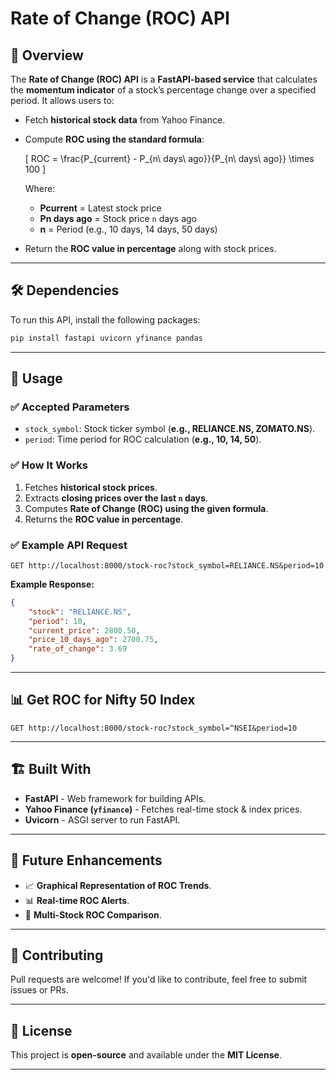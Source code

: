 # Rate of Change (ROC) API

## 📌 Overview
The **Rate of Change (ROC) API** is a **FastAPI-based service** that calculates the **momentum indicator** of a stock’s percentage change over a specified period. It allows users to:
- Fetch **historical stock data** from Yahoo Finance.
- Compute **ROC using the standard formula**:

  \[ ROC = \frac{P_{current} - P_{n\ days\ ago}}{P_{n\ days\ ago}} \times 100 \]
  
  Where:
  - **Pcurrent** = Latest stock price
  - **Pn days ago** = Stock price `n` days ago
  - **n** = Period (e.g., 10 days, 14 days, 50 days)

- Return the **ROC value in percentage** along with stock prices.

---

## 🛠 Dependencies
To run this API, install the following packages:
```bash
pip install fastapi uvicorn yfinance pandas
```

---

## 🚀 Usage
### ✅ **Accepted Parameters**
- `stock_symbol`: Stock ticker symbol (**e.g., RELIANCE.NS, ZOMATO.NS**).
- `period`: Time period for ROC calculation (**e.g., 10, 14, 50**).

### ✅ **How It Works**
1. Fetches **historical stock prices**.
2. Extracts **closing prices over the last `n` days**.
3. Computes **Rate of Change (ROC) using the given formula**.
4. Returns the **ROC value in percentage**.

### ✅ **Example API Request**
```http
GET http://localhost:8000/stock-roc?stock_symbol=RELIANCE.NS&period=10
```

**Example Response:**
```json
{
    "stock": "RELIANCE.NS",
    "period": 10,
    "current_price": 2800.50,
    "price_10_days_ago": 2700.75,
    "rate_of_change": 3.69
}
```

---

## 📊 Get ROC for Nifty 50 Index
```http
GET http://localhost:8000/stock-roc?stock_symbol=^NSEI&period=10
```

---

## 🏗 Built With
- **FastAPI** - Web framework for building APIs.
- **Yahoo Finance (`yfinance`)** - Fetches real-time stock & index prices.
- **Uvicorn** - ASGI server to run FastAPI.

---

## 📌 Future Enhancements
- 📈 **Graphical Representation of ROC Trends**.
- 📊 **Real-time ROC Alerts**.
- 🔔 **Multi-Stock ROC Comparison**.

---

## 🤝 Contributing
Pull requests are welcome! If you'd like to contribute, feel free to submit issues or PRs.

---

## 📜 License
This project is **open-source** and available under the **MIT License**.

---


